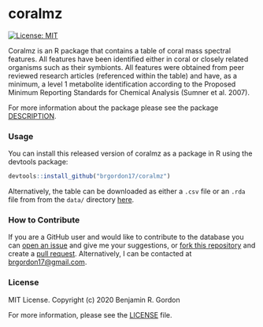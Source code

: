 
<!-- README.md is generated from README.Rmd. Please edit that file -->

# coralmz

<!-- badges: start -->

[![License:
MIT](https://img.shields.io/badge/License-MIT-yellow.svg)](https://opensource.org/licenses/MIT)
<!-- badges: end -->

Coralmz is an R package that contains a table of coral mass spectral
features. All features have been identified either in coral or closely
related organisms such as their symbionts. All features were obtained
from peer reviewed research articles (referenced within the table) and
have, as a minimum, a level 1 metabolite identification according to the
Proposed Minimum Reporting Standards for Chemical Analysis (Sumner et
al. 2007).

For more information about the package please see the package
[DESCRIPTION](DESCRIPTION).

### Usage

You can install this released version of coralmz as a package in R using
the devtools package:

``` r
devtools::install_github("brgordon17/coralmz")
```

Alternatively, the table can be downloaded as either a `.csv` file or an
`.rda` file from from the `data/` directory [here](data/).

### How to Contribute

If you are a GitHub user and would like to contribute to the database
you can [open an
issue](https://help.github.com/en/articles/creating-an-issue) and give
me your suggestions, or [fork this
repository](https://help.github.com/en/articles/fork-a-repo) and create
a [pull
request](https://help.github.com/en/articles/creating-a-pull-request).
Alternatively, I can be contacted at <brgordon17@gmail.com>.

### License

MIT License. Copyright (c) 2020 Benjamin R. Gordon

For more information, please see the [LICENSE](LICENSE.md) file.
